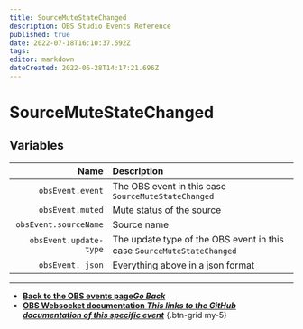 ```yaml
---
title: SourceMuteStateChanged
description: OBS Studio Events Reference
published: true
date: 2022-07-18T16:10:37.592Z
tags: 
editor: markdown
dateCreated: 2022-06-28T14:17:21.696Z
---
```


# SourceMuteStateChanged

## Variables

Name | Description
----:|:------------
| `obsEvent.event` | The OBS event in this case `SourceMuteStateChanged`
| `obsEvent.muted` | Mute status of the source
| `obsEvent.sourceName` | Source name
| `obsEvent.update-type` | The update type of the OBS event in this case `SourceMuteStateChanged`
| `obsEvent._json` | Everything above in a json format

---

- [<i class="mdi mdi-chevron-left"></i>**Back to the OBS events page*Go Back***](/en/Broadcasters/OBS/Events)
- [<i class="mdi mdi-github"></i> **OBS Websocket documentation *This links to the GitHub documentation of this specific event***](https://github.com/obsproject/obs-websocket/blob/4.x-current/docs/generated/protocol.md#sourcemutestatechanged)
{.btn-grid my-5}
